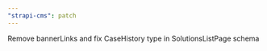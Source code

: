 ```yaml
---
"strapi-cms": patch
---
```


Remove bannerLinks and fix CaseHistory type in SolutionsListPage schema
